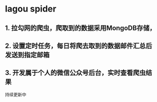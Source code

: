 # lagou spider
## 1. 拉勾网的爬虫，爬取到的数据采用MongoDB存储，
## 2. 设置定时任务，每日将爬去取到的数据邮件汇总后发送到指定邮箱
## 3. 开发属于个人的微信公众号后台，实时查看爬虫结果

持续更新中
